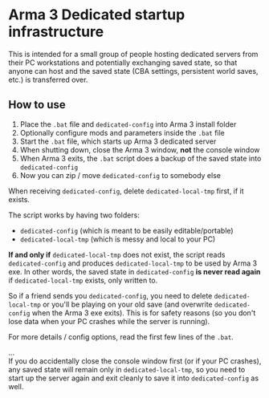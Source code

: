 Arma 3 Dedicated startup infrastructure
=======================================

This is intended for a small group of people hosting dedicated servers from
their PC workstations and potentially exchanging saved state, so that anyone
can host and the saved state (CBA settings, persistent world saves, etc.)
is transferred over.

How to use
----------
1. Place the `.bat` file and `dedicated-config` into Arma 3 install folder
1. Optionally configure mods and parameters inside the `.bat` file
1. Start the `.bat` file, which starts up Arma 3 dedicated server
1. When shutting down, close the Arma 3 window, **not** the console window
1. When Arma 3 exits, the `.bat` script does a backup of the saved state
   into `dedicated-config`
1. Now you can zip / move `dedicated-config` to somebody else

When receiving `dedicated-config`, delete `dedicated-local-tmp` first,
if it exists.

The script works by having two folders:
- `dedicated-config` (which is meant to be easily editable/portable)
- `dedicated-local-tmp` (which is messy and local to your PC)

**If and only if** `dedicated-local-tmp` does not exist, the script reads
`dedicated-config` and produces `dedicated-local-tmp` to be used by Arma 3
exe. In other words, the saved state in `dedicated-config` **is never read
again** if `dedicated-local-tmp` exists, only written to.

So if a friend sends you `dedicated-config`, you need to delete
`dedicated-local-tmp` or you'll be playing on your old save (and overwrite
`dedicated-config` when the Arma 3 exe exits). This is for safety reasons
(so you don't lose data when your PC crashes while the server is running).

For more details / config options, read the first few lines of the `.bat`.

...  
If you do accidentally close the console window first (or if your PC crashes),
any saved state will remain only in `dedicated-local-tmp`, so you need to start
up the server again and exit cleanly to save it into `dedicated-config` as well.

